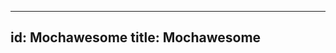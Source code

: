 -----
id: Mochawesome
title: Mochawesome
----

<!-- Generated by documentation.js. Update this documentation by updating the source code. -->
